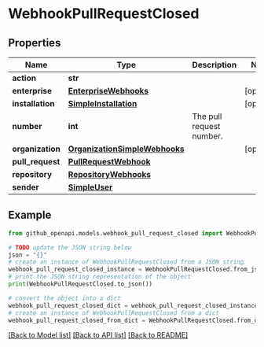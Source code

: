 # WebhookPullRequestClosed


## Properties

Name | Type | Description | Notes
------------ | ------------- | ------------- | -------------
**action** | **str** |  | 
**enterprise** | [**EnterpriseWebhooks**](EnterpriseWebhooks.md) |  | [optional] 
**installation** | [**SimpleInstallation**](SimpleInstallation.md) |  | [optional] 
**number** | **int** | The pull request number. | 
**organization** | [**OrganizationSimpleWebhooks**](OrganizationSimpleWebhooks.md) |  | [optional] 
**pull_request** | [**PullRequestWebhook**](PullRequestWebhook.md) |  | 
**repository** | [**RepositoryWebhooks**](RepositoryWebhooks.md) |  | 
**sender** | [**SimpleUser**](SimpleUser.md) |  | 

## Example

```python
from github_openapi.models.webhook_pull_request_closed import WebhookPullRequestClosed

# TODO update the JSON string below
json = "{}"
# create an instance of WebhookPullRequestClosed from a JSON string
webhook_pull_request_closed_instance = WebhookPullRequestClosed.from_json(json)
# print the JSON string representation of the object
print(WebhookPullRequestClosed.to_json())

# convert the object into a dict
webhook_pull_request_closed_dict = webhook_pull_request_closed_instance.to_dict()
# create an instance of WebhookPullRequestClosed from a dict
webhook_pull_request_closed_from_dict = WebhookPullRequestClosed.from_dict(webhook_pull_request_closed_dict)
```
[[Back to Model list]](../README.md#documentation-for-models) [[Back to API list]](../README.md#documentation-for-api-endpoints) [[Back to README]](../README.md)


